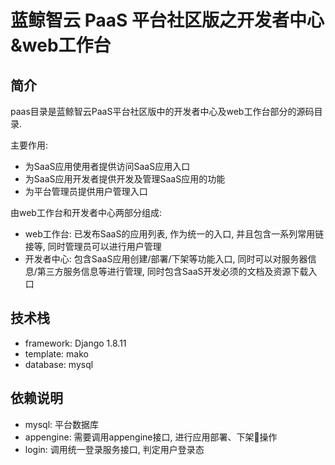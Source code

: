 # 蓝鲸智云 PaaS 平台社区版之开发者中心&web工作台

## 简介

paas目录是蓝鲸智云PaaS平台社区版中的开发者中心及web工作台部分的源码目录.

主要作用:
- 为SaaS应用使用者提供访问SaaS应用入口
- 为SaaS应用开发者提供开发及管理SaaS应用的功能
- 为平台管理员提供用户管理入口

由web工作台和开发者中心两部分组成:

- web工作台: 已发布SaaS的应用列表, 作为统一的入口, 并且包含一系列常用链接等, 同时管理员可以进行用户管理
- 开发者中心: 包含SaaS应用创建/部署/下架等功能入口, 同时可以对服务器信息/第三方服务信息等进行管理, 同时包含SaaS开发必须的文档及资源下载入口

## 技术栈

- framework: Django 1.8.11
- template: mako
- database: mysql

## 依赖说明

- mysql: 平台数据库
- appengine: 需要调用appengine接口, 进行应用部署、下架操作
- login: 调用统一登录服务接口, 判定用户登录态
